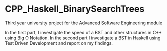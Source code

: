 # CPP_Haskell_BinarySearchTrees

Third year university project for the Advanced Software Engineering module

In the first part, I investigate the speed of a BST and other structures in C++ using Big O Notation.  In the second part I investigate a BST in Haskell using Test Driven Development and report on my findings.

